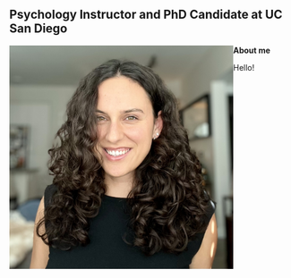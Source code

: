 ## Psychology Instructor and PhD Candidate at UC San Diego

<img align="left" src="/images/Headshot_2025.jpeg" width="400" alt="Headshot 2025"/>

**About me** 

Hello! 
